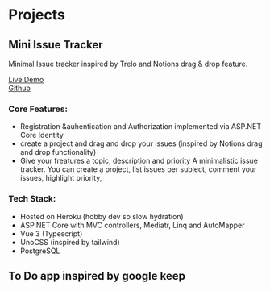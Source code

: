 
# Projects

## Mini Issue Tracker

Minimal Issue tracker inspired by Trelo and Notions drag & drop feature.

 [Live Demo](https://dotnet-vue-issue-tracker.herokuapp.com)               
 [Github](https://github.com/JDN89/vue-dotnet-issue-tracker)

 ### Core Features:
 
 - Registration &auhentication and Authorization implemented via ASP.NET Core Identity
 - create a project and drag and drop your issues (inspired by Notions drag and drop functionality)
 - Give your freatures a topic, description and priority
A minimalistic issue tracker. You can create a project, list issues per subject, comment your issues, highlight priority,

### Tech Stack:

- Hosted on Heroku (hobby dev so slow hydration)
- ASP.NET Core with MVC controllers, Mediatr, Linq and AutoMapper
- Vue 3 (Typescript)
- UnoCSS (inspired by tailwind)
- PostgreSQL

## To Do app inspired by google keep 

